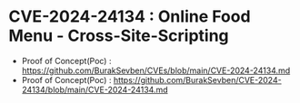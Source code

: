 #  CVE-2024-24134 : Online Food Menu - Cross-Site-Scripting
+ Proof of Concept(Poc) : https://github.com/BurakSevben/CVEs/blob/main/CVE-2024-24134.md
+ Proof of Concept(Poc) : https://github.com/BurakSevben/CVE-2024-24134/blob/main/CVE-2024-24134.md
